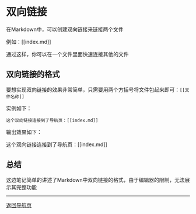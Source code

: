 # 双向链接
在Markdown中，可以创建双向链接来链接两个文件

例如：[[index.md]]

通过这样，你可以在一个文件里面快速连接其他的文件

## 双向链接的格式
要想实现双向链接的效果非常简单，只需要用两个方括号将文件包起来即可：`[[文件名称]]`

实例如下：
```
这个双向链接连接到了导航页：[[index.md]]
```
输出效果如下：

这个双向链接连接到了导航页：[[index.md]]

## 总结
这边笔记简单的讲述了Markdown中双向链接的格式，由于编辑器的限制，无法展示其完整功能

---
[返回导航页](index.md)